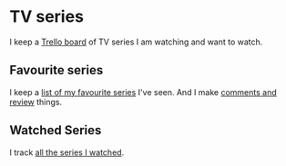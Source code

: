# TV series
I keep a [Trello board](https://trello.com/b/iUtT6wmu) of TV series I am watching and want to watch.

## Favourite series
I keep a [list of my favourite series](https://trakt.tv/users/nikitavoloboev/lists/favourite-series) I've seen. And I make [comments and review](https://trakt.tv/users/nikitavoloboev/comments) things.

## Watched Series
I track [all the series I watched](https://trakt.tv/users/nikitavoloboev/history).